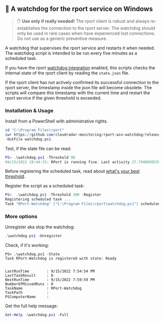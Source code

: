 ## 🐶 A watchdog for the rport service on Windows

> ✋ **Use only if really needed!** The rport client is robust and always re-establishes the 
> connection to the rport server. The watchdog should only be used in rare cases when have experienced
> lost connections. Do not use as a generic preventive measure.

A watchdog that supervises the rport service and restarts it when needed.
The watchdog script is intended to be run every five minutes as a scheduled task.

If you have the rport [watchdog integration](https://oss.rport.io/advanced/watchdog-integration/) enabled,
this scripts checks the internal state of the rport client by reading the `state.json` file.

If the rport client has not actively confirmed its successful connection to the rport server,
the timestamp inside the json file will become obsolete. The scripts will compare this timestamp
with the current time and restart the rport service if the given threshold is exceeded.

### Installation & Usage

Install from a PowerShell with administrative rights.

```powershell
cd "C:\Program Files\rport"
iwr https://github.com/cloudradar-monitoring/rport-win-watchdog/releases/latest/download/watchdog.ps1 `
-OutFile watchdog.ps1
```

Test, if the state file can be read:

```powershell
PS> .\watchdog.ps1 -Threshold 90
09/15/2022 19:44:15: RPort is running fine. Last activity 27.7940099239349 seconds ago (< 90).
```

Before registering the scheduled task, read about [what's your best threshold](https://oss.rport.io/advanced/watchdog-integration/#implement-your-watchdog).

Register the script as a scheduled task:

```powershell
PS>  .\watchdog.ps1 -Threshold 300 -Register
Registering scheduled task ...
Task "RPort-Watchdog" ["C:\Program Files\rport\watchdog.ps1"] scheduled every 5 minutes.
```

### More options

Unregister aka stop the watchdog:

```powershell
.\watchdog.ps1 -Unregister
```

Check, if it's working:

```powerhsell
PS> .\watchdog.ps1 -State
Task RPort-Watchdog is registered with state: Ready


LastRunTime        : 9/15/2022 7:54:54 PM
LastTaskResult     : 0
NextRunTime        : 9/15/2022 7:59:59 PM
NumberOfMissedRuns : 0
TaskName           : RPort-Watchdog
TaskPath           :
PSComputerName     :
```

Get the full help message:

```powershell
Get-Help .\watchdog.ps1 -Full
```